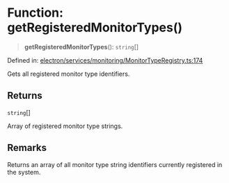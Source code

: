 # Function: getRegisteredMonitorTypes()

> **getRegisteredMonitorTypes**(): `string`[]

Defined in: [electron/services/monitoring/MonitorTypeRegistry.ts:174](https://github.com/Nick2bad4u/Uptime-Watcher/blob/main/electron/services/monitoring/MonitorTypeRegistry.ts#L174)

Gets all registered monitor type identifiers.

## Returns

`string`[]

Array of registered monitor type strings.

## Remarks

Returns an array of all monitor type string identifiers currently registered
in the system.
